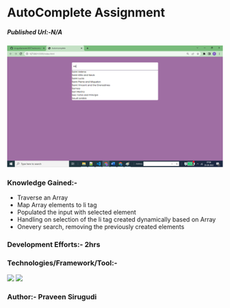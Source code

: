 # AutoComplete Assignment

##### Published Url:-N/A


<img src="https://github.com/sirugudipraveen3637/autocompleteproject/blob/main/auto.png" height="50%" width="100%"/>


### Knowledge Gained:-

  - Traverse an Array
  - Map Array elements to li tag
  - Populated the input with selected element 
  - Handling on selection of the li tag created dynamically based on Array
  - Onevery search, removing the previously created elements
  
  
### Development Efforts:- 2hrs
  
### Technologies/Framework/Tool:-
<span>

<img src="https://img.shields.io/badge/-Java%20Script-yellowgreen"/>
<img src="https://img.shields.io/badge/-HTML-blue"/>
</span>


### Author:- <b>Praveen Sirugudi<b>


